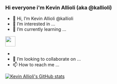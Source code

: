 ### Hi everyone i'm Kevin Allioli (aka @kallioli)
- 👋 Hi, I’m Kevin Allioli @kallioli
- 👀 I’m interested in ...
- 🌱 I’m currently learning ...
<img height="32" width="32" style='fill: #ED1944;' src="https://unpkg.com/simple-icons@v6/icons/openstack.svg" />


- 
- 💞️ I’m looking to collaborate on ...
- 📫 How to reach me ...

[![Kevin Allioli's GitHub stats](https://github-readme-stats.vercel.app/api?username=kallioli)](https://github.com/kallioligithub-readme-stats)


<!---
kallioli/kallioli is a ✨ special ✨ repository because its `README.md` (this file) appears on your GitHub profile.
You can click the Preview link to take a look at your changes.
--->
